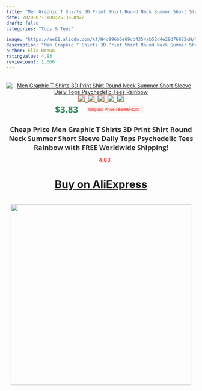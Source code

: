 ```yaml
---
title: "Men Graphic T Shirts 3D Print Shirt Round Neck Summer Short Sleeve Daily Tops Psychedelic Tees Rainbow"
date: 2020-07-3T08:25:36.892Z
draft: false
categories: "Tops & Tees"

image: "https://ae01.alicdn.com/kf/H4c996b6e69cd4354ab52d4e29d76822cW/Men-Graphic-T-Shirts-3D-Print-Shirt-Round-Neck-Summer-Short-Sleeve-Daily-Tops-Psychedelic-Tees.jpg"
description: "Men Graphic T Shirts 3D Print Shirt Round Neck Summer Short Sleeve Daily Tops Psychedelic Tees Rainbow"
author: Ella Brown
ratingvalue: 4.83
reviewcount: 1.666
---
```

<br>
<div style="text-align: center;">
<a href="https://s.click.aliexpress.com/e/_9i8baz" target="_blank" rel="nofollow noopener noreferrer"><img alt="Men Graphic T Shirts 3D Print Shirt Round Neck Summer Short Sleeve Daily Tops Psychedelic Tees Rainbow" class="magnifier-image" src="https://ae01.alicdn.com/kf/H4c996b6e69cd4354ab52d4e29d76822cW/Men-Graphic-T-Shirts-3D-Print-Shirt-Round-Neck-Summer-Short-Sleeve-Daily-Tops-Psychedelic-Tees.jpg_640x640.jpg">
<br>
<img style="border:1px solid salmon" src="https://ae01.alicdn.com/kf/H4c996b6e69cd4354ab52d4e29d76822cW/Men-Graphic-T-Shirts-3D-Print-Shirt-Round-Neck-Summer-Short-Sleeve-Daily-Tops-Psychedelic-Tees.jpg_120x120.jpg">&nbsp;&nbsp;<img style="border:1px solid salmon" src="https://ae01.alicdn.com/kf/Hf32dc85b8fcf40ee968ee7c2160107f2E/Men-Graphic-T-Shirts-3D-Print-Shirt-Round-Neck-Summer-Short-Sleeve-Daily-Tops-Psychedelic-Tees.jpg_120x120.jpg">&nbsp;&nbsp;<img style="border:1px solid salmon" src="_120x120.jpg">&nbsp;&nbsp;<img style="border:1px solid salmon" src="_120x120.jpg">&nbsp;&nbsp;<img style="border:1px solid salmon" src="_120x120.jpg"></a></div><br0>
<div style="text-align: center;"><span style="background-color: white; border: 0px; box-sizing: border-box; color: seagreen; display: inline-block; font-family: &quot;open sans&quot; , &quot;arial&quot; , &quot;helvetica&quot; , sans-serif , &quot;heiti&quot;; font-size: 24px; font-stretch: inherit; font-weight: 700; line-height: inherit; margin: 0px 10px 0px 0px; padding: 0px; vertical-align: middle;">$3.83 </span>
<span style="background: rgb(255 , 241 , 241); border-radius: 3px; border: 0px; box-sizing: border-box; color: #ff4747; display: inline-block; font-family: inherit; font-size: 12px; font-stretch: inherit; font-style: inherit; font-variant: inherit; font-weight: 600; line-height: inherit; margin: 0px; padding: 2px 5px; transform: scale(0.9); vertical-align: middle;">Original Price : <b style="text-decoration: line-through;">$6.60 </b> 42%&nbsp;&nbsp;</span></div>
<h1 style="color: #333333; display: inline-block; font-family: &quot;open sans&quot; , &quot;arial&quot; , &quot;helvetica&quot; , sans-serif , &quot;heiti&quot;; font-size: 18px; font-stretch: inherit; font-weight: 700; text-align: center;">Cheap Price Men Graphic T Shirts 3D Print Shirt Round Neck Summer Short Sleeve Daily Tops Psychedelic Tees Rainbow with FREE Worldwide Shipping!</h1>
<div style="color: #ff4747; text-align: center;">
<img src="https://4.bp.blogspot.com/-M0ZcTcb-5uY/XleCXlxnR4I/AAAAAAAAAEc/OrjgMkXV1oMQFaCRZj5HQwOCBcu3w1FegCPcBGAYYCw/s1600/star.png" style="height: 15px;">&nbsp;<b>4.83</b></div>
<div class="button_cont" align="center"><a class="buynow_a" href="https://s.click.aliexpress.com/e/_9i8baz" target="_blank" rel="nofollow noopener noreferrer"><H1>Buy on AliExpress</H1></a></div><br>
<div class="separator" style="clear: both; text-align: center;">
<img src="https://lh3.googleusercontent.com/-pTy5HemUv9M/XlePHvY0dAI/AAAAAAAAAE4/0nX5iRUoIWY8eMW9Dpxeirr157OZliDIgCLcBGAsYHQ/s1600/badge.gif" width="480">
</div>
